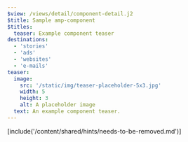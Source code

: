 ```yaml
---
$view: /views/detail/component-detail.j2
$title: Sample amp-component
$titles:
  teaser: Example component teaser
destinations:
  - 'stories'
  - 'ads'
  - 'websites'
  - 'e-mails'
teaser:
  image:
    src: '/static/img/teaser-placeholder-5x3.jpg'
    width: 5
    height: 3
    alt: A placeholder image
  text: An example component teaser.
---
```

[include('/content/shared/hints/needs-to-be-removed.md')]
